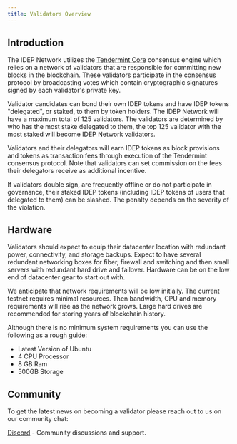 ```yaml
---
title: Validators Overview
---
```


## Introduction

The IDEP Network utilizes the [Tendermint Core](https://github.com/tendermint/tendermint) consensus engine which relies on a network of validators that are responsible for committing new blocks in the blockchain. These validators participate in the consensus protocol by broadcasting votes which contain cryptographic signatures signed by each validator's private key.

Validator candidates can bond their own IDEP tokens and have IDEP tokens "delegated", or staked, to them by token holders. The IDEP Network will have a maximum total of 125 validators. The validators are determined by who has the most stake delegated to them, the top 125 validator with the most staked will become IDEP Network validators.

Validators and their delegators will earn IDEP tokens as block provisions and tokens as transaction fees through execution of the Tendermint consensus protocol. Note that validators can set commission on the fees their delegators receive as additional incentive.

If validators double sign, are frequently offline or do not participate in governance, their staked IDEP tokens (including IDEP tokens of users that delegated to them) can be slashed. The penalty depends on the severity of the violation.

## Hardware

Validators should expect to equip their datacenter location with redundant power, connectivity, and storage backups. Expect to have several redundant networking boxes for fiber, firewall and switching and then small servers with redundant hard drive and failover. Hardware can be on the low end of datacenter gear to start out with.

We anticipate that network requirements will be low initially. The current testnet requires minimal resources. Then bandwidth, CPU and memory requirements will rise as the network grows. Large hard drives are recommended for storing years of blockchain history.

Although there is no minimum system requirements you can use the following as a rough guide:

* Latest Version of Ubuntu
* 4 CPU Processor
* 8 GB Ram
* 500GB Storage

## Community

To get the latest news on becoming a validator please reach out to us on our community chat:

[Discord](https://discord.gg/Jrarctk4hG) - Community discussions and support.